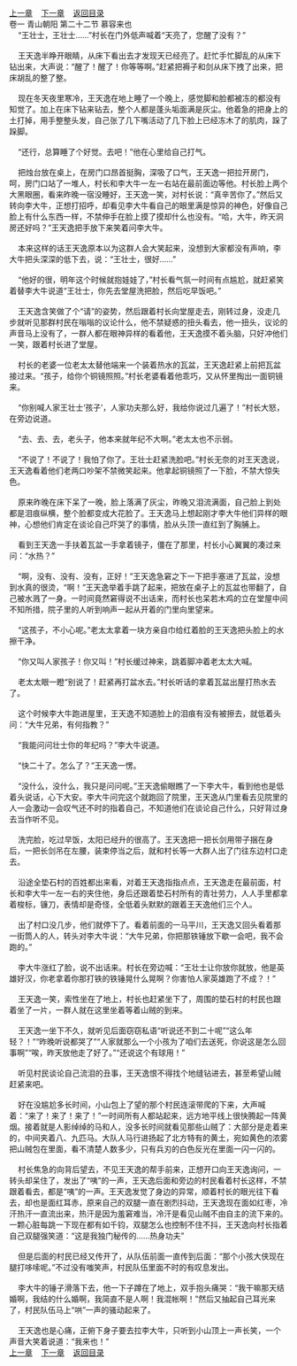 
[上一章](https://github.com/xiaominghe2014/spider_book/blob/master/book/缺月梧桐/第22章.md)&nbsp;&nbsp;&nbsp;&nbsp;[下一章](https://github.com/xiaominghe2014/spider_book/blob/master/book/缺月梧桐/第24章.md)&nbsp;&nbsp;&nbsp;&nbsp;[返回目录](https://github.com/xiaominghe2014/spider_book/blob/master/book/缺月梧桐/README.md)
<br />卷一 青山朝阳 第二十二节 慕容来也<br />&nbsp;&nbsp;&nbsp;&nbsp;“王壮士，王壮士……”村长在门外低声喊着“天亮了，您醒了没有？”<br /><br />&nbsp;&nbsp;&nbsp;&nbsp;王天逸半睁开眼睛，从床下看出去才发现天已经亮了。赶忙手忙脚乱的从床下钻出来，大声说：“醒了！醒了！你等等啊。”赶紧把褥子和剑从床下拽了出来，把床胡乱的整了整。<br /><br />&nbsp;&nbsp;&nbsp;&nbsp;现在冬天夜里寒冷，王天逸在地上睡了一个晚上，感觉脚和脸都被冻的都没有知觉了。加上在床下钻来钻去，整个人都是蓬头垢面满是灰尘。他着急的把身上的土打掉，用手整整头发，自己张了几下嘴活动了几下脸上已经冻木了的肌肉，跺了跺脚。<br /><br />&nbsp;&nbsp;&nbsp;&nbsp;“还行，总算睡了个好觉。去吧！”他在心里给自己打气。<br /><br />&nbsp;&nbsp;&nbsp;&nbsp;把烛台放在桌上，在房门口昂首挺胸，深吸了口气，王天逸一把拉开房门，呵，房门口站了一堆人，村长和李大牛一左一右站在最前面边等他。村长脸上两个大黑眼圈，看来昨晚一宿没睡好，王天逸一笑，对村长说：“真辛苦你了。”然后又转向李大牛，正想打招呼，却看见李大牛看自己的眼里满是惊异的神色，好像自己脸上有什么东西一样，不禁伸手在脸上摸了摸却什么也没有。“哈，大牛，昨天洞房还好吗？”王天逸把手放下来笑着问李大牛。<br /><br />&nbsp;&nbsp;&nbsp;&nbsp;本来这样的话王天逸原本以为这群人会大笑起来，没想到大家都没有声响，李大牛把头深深的低下去，说：“王壮士，很好……”<br /><br />&nbsp;&nbsp;&nbsp;&nbsp;“他好的很，明年这个时候就抱娃娃了，”村长看气氛一时间有点尴尬，就赶紧笑着替李大牛说道“王壮士，你先去堂屋洗把脸，然后吃早饭吧。”<br /><br />&nbsp;&nbsp;&nbsp;&nbsp;王天逸含笑做了个“请”的姿势，然后跟着村长向堂屋走去，刚转过身，没走几步就听见那群村民在嗡嗡的议论什么，他不禁疑惑的扭头看去，他一扭头，议论的声音马上没有了，一群人都在眼神异样的看着他，王天逸摸不着头脑，只好冲他们一笑，跟着村长进了堂屋。<br /><br />&nbsp;&nbsp;&nbsp;&nbsp;村长的老婆一位老太太替他端来一个装着热水的瓦盆，王天逸赶紧上前把瓦盆接过来。“孩子，给你个铜镜照照。”村长老婆看着他乖巧，又从怀里掏出一面铜镜来。<br /><br />&nbsp;&nbsp;&nbsp;&nbsp;“你别喊人家王壮士‘孩子’，人家功夫那么好，我给你说过几遍了！”村长大怒，在旁边说道。<br /><br />&nbsp;&nbsp;&nbsp;&nbsp;“去、去、去，老头子，他本来就年纪不大啊。”老太太也不示弱。<br /><br />&nbsp;&nbsp;&nbsp;&nbsp;“不说了！不说了！我怕了你了。王壮士赶紧洗脸吧。”村长无奈的对王天逸说，王天逸看着他们老两口吵架不禁微笑起来。他拿起铜镜照了一下脸，不禁大惊失色。<br /><br />&nbsp;&nbsp;&nbsp;&nbsp;原来昨晚在床下呆了一晚，脸上落满了灰尘，昨晚又泪流满面，自己脸上到处都是泪痕纵横，整个脸都变成大花脸了。王天逸马上想起刚才李大牛他们异样的眼神，心想他们肯定在谈论自己吓哭了的事情，脸从头顶一直红到了胸脯上。<br /><br />&nbsp;&nbsp;&nbsp;&nbsp;看到王天逸一手扶着瓦盆一手拿着镜子，僵在了那里，村长小心翼翼的凑过来问：“水热？”<br /><br />&nbsp;&nbsp;&nbsp;&nbsp;“啊，没有、没有、没有，正好！”王天逸急窘之下一下把手塞进了瓦盆，没想到水真的很烫，“啊！”王天逸举着手跳了起来，把放在桌子上的瓦盆也带翻了，自己被水溅了一身。一时间竟然窘得说不出话来，而村长也呆若木鸡的立在堂屋中间不知所措，院子里的人听到响声一起从开着的门里向里望来。<br /><br />&nbsp;&nbsp;&nbsp;&nbsp;“这孩子，不小心呢。”老太太拿着一块方亲自巾给红着脸的王天逸把头脸上的水擦干净。<br /><br />&nbsp;&nbsp;&nbsp;&nbsp;“你又叫人家孩子！你又叫！”村长缓过神来，跳着脚冲着老太太大喊。<br /><br />&nbsp;&nbsp;&nbsp;&nbsp;老太太眼一瞪“别说了！赶紧再打盆水去。”村长听话的拿着瓦盆出屋打热水去了。<br /><br />&nbsp;&nbsp;&nbsp;&nbsp;这个时候李大牛跑进屋里，王天逸不知道脸上的泪痕有没有被擦去，就低着头问：“大牛兄弟，有何指教？”<br /><br />&nbsp;&nbsp;&nbsp;&nbsp;“我能问问壮士你的年纪吗？”李大牛说道。<br /><br />&nbsp;&nbsp;&nbsp;&nbsp;“快二十了。怎么了？”王天逸一愣。<br /><br />&nbsp;&nbsp;&nbsp;&nbsp;“没什么，没什么，我只是问问呢。”王天逸偷眼瞧了一下李大牛，看到他也是低着头说话，心下大安。李大牛问完这个就跑回了院里，王天逸从门里看去见院里的人一会激动一会叹气还不时的指着自己，不知道他们在谈论自己什么，只好背过身去当作听不见。<br /><br />&nbsp;&nbsp;&nbsp;&nbsp;洗完脸，吃过早饭，太阳已经升的很高了。王天逸把一把长剑用带子捆在身后，一把长剑吊在左腰，装束停当之后，就和村长等一大群人出了门往东边村口走去。<br /><br />&nbsp;&nbsp;&nbsp;&nbsp;沿途全垫石村的百姓都出来看，对着王天逸指指点点，王天逸走在最前面，村长和李大牛一左一右的夹住他，身后还跟着垫石村所有的青壮劳力，人人手里都拿着梭标，镰刀，表情却是奇怪，全低着头默默的跟着王天逸他们三个人。<br /><br />&nbsp;&nbsp;&nbsp;&nbsp;出了村口没几步，他们就停下了。看着前面的一马平川，王天逸又回头看着那一街筒人的人，转头对李大牛说：“大牛兄弟，你把那铁锤放下歇一会吧，我不会跑的。”<br /><br />&nbsp;&nbsp;&nbsp;&nbsp;李大牛涨红了脸，说不出话来。村长在旁边喊：“王壮士让你放你就放，他是英雄好汉，你老拿着你那打铁的铁锤晃什么晃啊？你害怕人家英雄跑了不成？！”<br /><br />&nbsp;&nbsp;&nbsp;&nbsp;王天逸一笑，索性坐在了地上，村长也赶紧坐下了，周围的垫石村的村民也跟着坐了一片，一群人就在这里坐着等着山贼的到来。<br /><br />&nbsp;&nbsp;&nbsp;&nbsp;王天逸一坐下不久，就听见后面窃窃私语“听说还不到二十呢”“这么年轻？！”“昨晚听说都哭了”“人家就那么一个小孩为了咱们去送死，你说这是怎么回事啊”“唉，昨天放他走了好了。”“还说这个有球用！”<br /><br />&nbsp;&nbsp;&nbsp;&nbsp;听见村民谈论自己流泪的丑事，王天逸恨不得找个地缝钻进去，甚至希望山贼赶紧来吧。<br /><br />&nbsp;&nbsp;&nbsp;&nbsp;好在没尴尬多长时间，小山包上了望的那个村民连滚带爬的下来，大声喊着：“来了！来了！来了！”一时间所有人都站起来，远方地平线上很快腾起一阵黄烟。接着就是人影绰绰的马和人，没多长时间就看见那些山贼了：大部分是走着来的，中间夹着八、九匹马。大队人马行进扬起了北方特有的黄土，宛如黄色的浓雾把山贼包在里面，看不清楚人数多少，只有兵刃的白色反光在里面一闪一闪的。<br /><br />&nbsp;&nbsp;&nbsp;&nbsp;村长焦急的向背后望去，不见王天逸的帮手前来，正想开口向王天逸询问，一转头却呆住了，发出了“咦”的一声，王天逸后面和旁边的村民看着村长这样，不禁跟着看去，都是“咦”的一声。王天逸发觉了身边的异常，顺着村长的眼光往下看去，却也是面红耳赤，原来自己的双腿一直在剧烈抖动，王天逸现在面如红枣，冷汗热汗一直流出来，热汗是因为羞窘难当，冷汗是看见山贼不由自主的流下来的。一颗心脏每跳一下现在都有如千钧，双腿怎么也控制不住不抖，王天逸向村长指着自己双腿强笑道：“这是我独门秘传的……热身功夫”<br /><br />&nbsp;&nbsp;&nbsp;&nbsp;但是后面的村民已经又传开了，从队伍前面一直传到后面：“那个小孩大侠现在腿打哆嗦呢。”不过没有嗤笑声，村民队伍里面不时的有叹息发出。<br /><br />&nbsp;&nbsp;&nbsp;&nbsp;李大牛的锤子滑落下去，他一下子蹲在了地上，双手抱头痛哭：“我干嘛那天结婚啊，我结的什么婚啊，我简直不是人啊！我混帐啊！”然后又抽起自己耳光来了，村民队伍马上“哄”一声的骚动起来了。<br /><br />&nbsp;&nbsp;&nbsp;&nbsp;王天逸也是心痛，正俯下身子要去拉李大牛，只听到小山顶上一声长笑，一个声音大笑着说道：“我来也！” <br />
[上一章](https://github.com/xiaominghe2014/spider_book/blob/master/book/缺月梧桐/第22章.md)&nbsp;&nbsp;&nbsp;&nbsp;[下一章](https://github.com/xiaominghe2014/spider_book/blob/master/book/缺月梧桐/第24章.md)&nbsp;&nbsp;&nbsp;&nbsp;[返回目录](https://github.com/xiaominghe2014/spider_book/blob/master/book/缺月梧桐/README.md)
